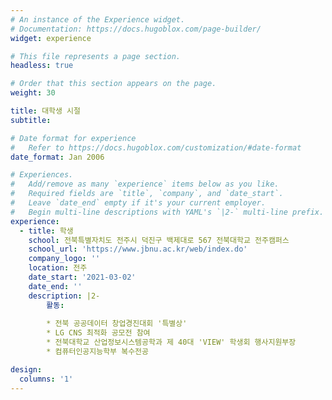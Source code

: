 ```yaml
---
# An instance of the Experience widget.
# Documentation: https://docs.hugoblox.com/page-builder/
widget: experience

# This file represents a page section.
headless: true

# Order that this section appears on the page.
weight: 30

title: 대학생 시절
subtitle:

# Date format for experience
#   Refer to https://docs.hugoblox.com/customization/#date-format
date_format: Jan 2006

# Experiences.
#   Add/remove as many `experience` items below as you like.
#   Required fields are `title`, `company`, and `date_start`.
#   Leave `date_end` empty if it's your current employer.
#   Begin multi-line descriptions with YAML's `|2-` multi-line prefix.
experience:
  - title: 학생
    school: 전북특별자치도 전주시 덕진구 백제대로 567 전북대학교 전주캠퍼스
    school_url: 'https://www.jbnu.ac.kr/web/index.do'
    company_logo: ''
    location: 전주
    date_start: '2021-03-02'
    date_end: ''
    description: |2-
        활동:
        
        * 전북 공공데이터 창업경진대회 '특별상'
        * LG CNS 최적화 공모전 참여
        * 전북대학교 산업정보시스템공학과 제 40대 'VIEW' 학생회 행사지원부장     
        * 컴퓨터인공지능학부 복수전공

design:
  columns: '1'
---
```

